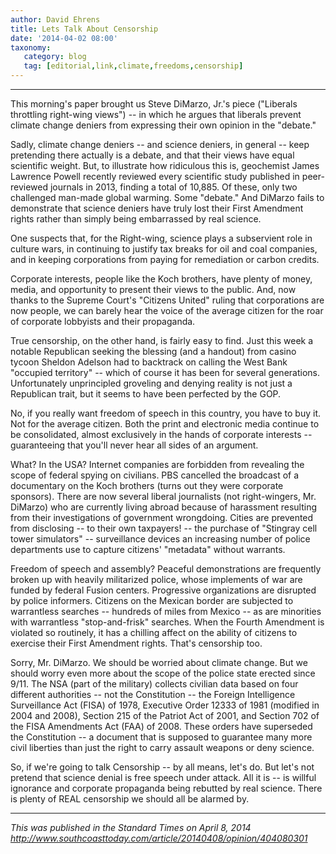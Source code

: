 ```yaml
---
author: David Ehrens
title: Lets Talk About Censorship
date: '2014-04-02 08:00'
taxonomy:
   category: blog
   tag: [editorial,link,climate,freedoms,censorship]
---
```

---

This morning's paper brought us Steve DiMarzo, Jr.'s piece ("Liberals throttling right-wing views") -- in which he argues that liberals prevent climate change deniers from expressing their own opinion in the "debate."

Sadly, climate change deniers -- and science deniers, in general -- keep pretending there actually is a debate, and that their views have equal scientific weight. But, to illustrate how ridiculous this is, geochemist James Lawrence Powell recently reviewed every scientific study published in peer-reviewed journals in 2013, finding a total of 10,885. Of these, only two challenged man-made global warming. Some "debate." And DiMarzo fails to demonstrate that science deniers have truly lost their First Amendment rights rather than simply being embarrassed by real science.

One suspects that, for the Right-wing, science plays a subservient role in culture wars, in continuing to justify tax breaks for oil and coal companies, and in keeping corporations from paying for remediation or carbon credits.

Corporate interests, people like the Koch brothers, have plenty of money, media, and opportunity to present their views to the public. And, now thanks to the Supreme Court's "Citizens United" ruling that corporations are now people, we can barely hear the voice of the average citizen for the roar of corporate lobbyists and their propaganda.

True censorship, on the other hand, is fairly easy to find. Just this week a notable Republican seeking the blessing (and a handout) from casino tycoon Sheldon Adelson had to backtrack on calling the West Bank "occupied territory" -- which of course it has been for several generations. Unfortunately unprincipled groveling and denying reality is not just a Republican trait, but it seems to have been perfected by the GOP.

No, if you really want freedom of speech in this country, you have to buy it. Not for the average citizen. Both the print and electronic media continue to be consolidated, almost exclusively in the hands of corporate interests -- guaranteeing that you'll never hear all sides of an argument.

What? In the USA? Internet companies are forbidden from revealing the scope of federal spying on civilians. PBS cancelled the broadcast of a documentary on the Koch brothers (turns out they were corporate sponsors). There are now several liberal journalists (not right-wingers, Mr. DiMarzo) who are currently living abroad because of harassment resulting from their investigations of government wrongdoing. Cities are prevented from disclosing -- to their own taxpayers! -- the purchase of "Stingray cell tower simulators" -- surveillance devices an increasing number of police departments use to capture citizens' "metadata" without warrants.

Freedom of speech and assembly? Peaceful demonstrations are frequently broken up with heavily militarized police, whose implements of war are funded by federal Fusion centers. Progressive organizations are disrupted by police informers. Citizens on the Mexican border are subjected to warrantless searches -- hundreds of miles from Mexico -- as are minorities with warrantless "stop-and-frisk" searches. When the Fourth Amendment is violated so routinely, it has a chilling affect on the ability of citizens to exercise their First Amendment rights. That's censorship too.

Sorry, Mr. DiMarzo. We should be worried about climate change. But we should worry even more about the scope of the police state erected since 9/11. The NSA (part of the military) collects civilian data based on four different authorities -- not the Constitution -- the Foreign Intelligence Surveillance Act (FISA) of 1978, Executive Order 12333 of 1981 (modified in 2004 and 2008), Section 215 of the Patriot Act of 2001, and Section 702 of the FISA Amendments Act (FAA) of 2008. These orders have superseded the Constitution -- a document that is supposed to guarantee many more civil liberties than just the right to carry assault weapons or deny science.

So, if we're going to talk Censorship -- by all means, let's do. But let's not pretend that science denial is free speech under attack. All it is -- is willful ignorance and corporate propaganda being rebutted by real science. There is plenty of REAL censorship we should all be alarmed by.

-----

*This was published in the Standard Times on April 8, 2014*<br>
*<http://www.southcoasttoday.com/article/20140408/opinion/404080301>*

